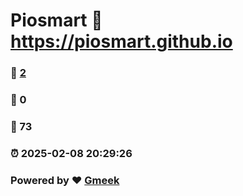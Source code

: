 # Piosmart :link: https://piosmart.github.io 
### :page_facing_up: [2](https://piosmart.github.io/tag.html) 
### :speech_balloon: 0 
### :hibiscus: 73 
### :alarm_clock: 2025-02-08 20:29:26 
### Powered by :heart: [Gmeek](https://github.com/Meekdai/Gmeek)
